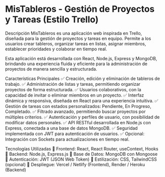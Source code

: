 # MisTableros - Gestión de Proyectos y Tareas (Estilo Trello)
Descripción
MisTableros es una aplicación web inspirada en Trello, diseñada para la gestión de proyectos y tareas en equipo. Permite a los usuarios crear tableros, organizar tareas en listas, asignar miembros, establecer prioridades y colaborar en tiempo real.

Esta aplicación está desarrollada con React, Node.js, Express y MongoDB, brindando una experiencia fluida y eficiente para la administración de proyectos de manera sencilla y estructurada.

Características Principales
✅ Creación, edición y eliminación de tableros de trabajo.
✅ Administración de listas y tareas, permitiendo organizar proyectos de forma estructurada.
✅ Usuarios colaborativos, con la capacidad de invitar o eliminar miembros en un proyecto.
✅ Interfaz dinámica y responsiva, diseñada en React para una experiencia intuitiva.
✅ Gestión de tareas con estados personalizados: Pendiente, En Progreso, Completado.
✅ Filtrado avanzado, permitiendo buscar proyectos por múltiples criterios.
✅ Autenticación y perfiles de usuario, con posibilidad de modificar datos personales.
✅ API RESTful desarrollada en Node.js con Express, conectada a una base de datos MongoDB.
✅ Seguridad implementada con JWT para autenticación de usuarios.
✅ Opcional: Integración con Sockets para actualizaciones en tiempo real.

Tecnologías Utilizadas
🔹 Frontend: React, React Router, useContext, Hooks
🔹 Backend: Node.js, Express.js
🔹 Base de Datos: MongoDB con Mongoose
🔹 Autenticación: JWT (JSON Web Token)
🔹 Estilización: CSS, TailwindCSS (opcional)
🔹 Despliegue: Vercel / Netlify (Frontend), Render / Heroku (Backend)



